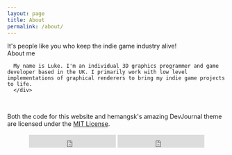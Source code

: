 ```yaml
---
layout: page
title: About
permalink: /about/
---
```

<div class="man-title">
  It's people like you who keep the indie game industry alive!
</div>
<div class="manual manual-title">
  About me
  </div>
<p>  <div class="manual-content">

      My name is Luke. I'm an individual 3D graphics programmer and game developer based in the UK. I primarily work with low level implementations of graphical renderers to bring my indie game projects to life.
      </div>
  </p>
<br>
<p>
<div class="manual-content">
      Both the code for this website and hemangsk's amazing DevJournal theme are licensed under the <a href="https://mit-license.org/">MIT License</a>.<br><br>
      <center>
      <iframe src="https://ghbtns.com/github-btn.html?user=boffos&amp;type=follow&amp;count=true&amp;size=large" frameborder="0" scrolling="0" width="200px" height="30px"></iframe>
      <iframe src="https://ghbtns.com/github-btn.html?user=hemangsk&amp;type=follow&amp;count=true&amp;size=large" frameborder="0" scrolling="0" width="200px" height="30px"></iframe>
      </center>
</div>
</p>
  